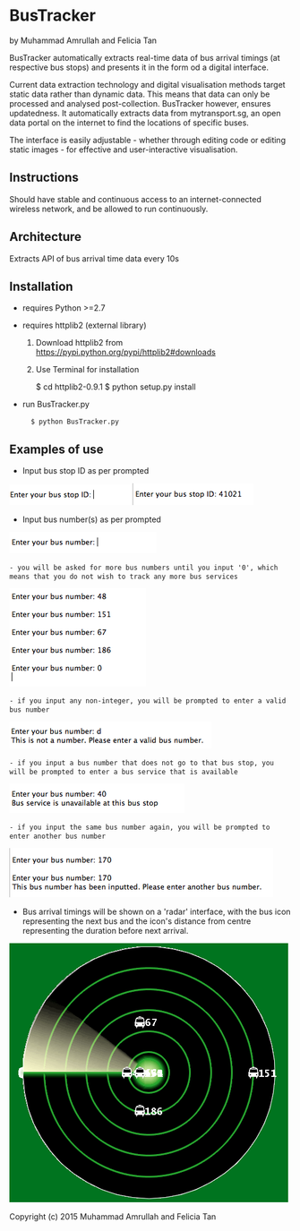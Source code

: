 
BusTracker
============

by Muhammad Amrullah and Felicia Tan

BusTracker automatically extracts real-time data of bus arrival timings (at respective bus stops) and presents it in the form od a digital interface.

Current data extraction technology and digital visualisation methods target static data rather than dynamic data. This means that data can only be processed and analysed post-collection. BusTracker however, ensures updatedness. It automatically extracts data from mytransport.sg, an open data portal on the internet to find the locations of specific buses.

The interface is easily adjustable - whether through editing code or editing static images - for effective and user-interactive visualisation.

Instructions
------------

Should have stable and continuous access to an internet-connected wireless network, and be allowed to run continuously.

Architecture
------------

Extracts API of bus arrival time data every 10s


Installation
------------
- requires Python >=2.7

- requires httplib2 (external library)
    1. Download httplib2 from https://pypi.python.org/pypi/httplib2#downloads
    2. Use Terminal for installation


        $ cd httplib2-0.9.1 $ python setup.py install

- run BusTracker.py


        $ python BusTracker.py


Examples of use
------------

- Input bus stop ID as per prompted

<img src="Images/BusStopID.png" alt="Bus Stop ID">

<img src="Images/BusStopID2.png" alt="Bus Stop ID 2">

- Input bus number(s) as per prompted

<img src="Images/BusNo.png" alt="Bus No">

    - you will be asked for more bus numbers until you input '0', which means that you do not wish to track any more bus services
    
<img src="Images/BusNoEnd.png" alt="Bus No End">

    - if you input any non-integer, you will be prompted to enter a valid bus number
<img src="Images/BusNoInvalid.png" alt="Bus No Invalid">
    
    - if you input a bus number that does not go to that bus stop, you will be prompted to enter a bus service that is available

<img src="Images/BusNoWrong.png" alt="Bus No Wrong">

    - if you input the same bus number again, you will be prompted to enter another bus number
<img src="Images/BusNoUsed.png" alt="Bus No Used">

- Bus arrival timings will be shown on a 'radar' interface, with the bus icon representing the next bus and the icon's distance from centre representing the duration before next arrival.
<img src="Images/FinalLook.png" alt="Final Look">




Copyright (c) 2015 Muhammad Amrullah and Felicia Tan



